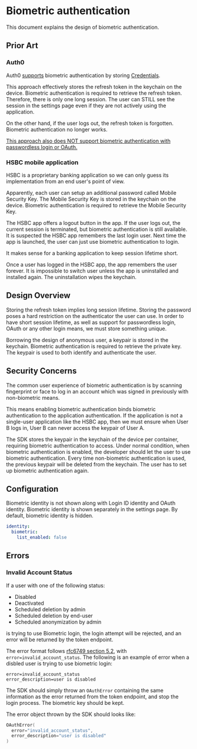 # Biometric authentication

This document explains the design of biometric authentication.

## Prior Art

### Auth0

Auth0 [supports](https://auth0.com/docs/libraries/auth0-swift/auth0-swift-touchid-faceid) biometric authentication by storing [Credentials](https://github.com/auth0/Auth0.swift/blob/master/Auth0/Credentials.swift).

This approach effectively stores the refresh token in the keychain on the device.
Biometric authentication is required to retrieve the refresh token.
Therefore, there is only one long session.
The user can STILL see the session in the settings page even if they are not actively using the application.

On the other hand, if the user logs out, the refresh token is forgotten.
Biometric authentication no longer works.

[This approach also does NOT support biometric authentication with passwordless login or OAuth.](https://community.auth0.com/t/biometrics-with-sso/41969/6)

### HSBC mobile application

HSBC is a proprietary banking application so we can only guess its implementation from an end user's point of view.

Apparently, each user can setup an additional password called Mobile Security Key.
The Mobile Security Key is stored in the keychain on the device.
Biometric authentication is required to retrieve the Mobile Security Key.

The HSBC app offers a logout button in the app.
If the user logs out, the current session is terminated, but biometric authentication is still available.
It is suspected the HSBC app remembers the last login user.
Next time the app is launched, the user can just use biometric authentication to login.

It makes sense for a banking application to keep session lifetime short.

Once a user has logged in the HSBC app, the app remembers the user forever.
It is impossible to switch user unless the app is uninstalled and installed again.
The uninstallation wipes the keychain.

## Design Overview

Storing the refresh token implies long session lifetime.
Storing the password poses a hard restriction on the authenticator the user can use.
In order to have short session lifetime, as well as support for passwordless login, OAuth or any other login means,
we must store something unique.

Borrowing the design of anonymous user, a keypair is stored in the keychain.
Biometric authentication is required to retrieve the private key.
The keypair is used to both identify and authenticate the user.

## Security Concerns

The common user experience of biometric authentication is by scanning fingerprint or face to
log in an account which was signed in previously with non-biometric means.

This means enabling biometric authentication binds biometric authentication to the application authentication.
If the application is not a single-user application like the HSBC app,
then we must ensure when User B logs in, User B can never access the keypair of User A.

The SDK stores the keypair in the keychain of the device per container, requiring biometric authentication to access.
Under normal condition, when biometric authentication is enabled, the developer should let the user to use biometric authentication.
Every time non-biometric authentication is used, the previous keypair will be deleted from the keychain.
The user has to set up biometric authentication again.

## Configuration

Biometric identity is not shown along with Login ID identity and OAuth identity.
Biometric identity is shown separately in the settings page.
By default, biometric identity is hidden.

```yaml
identity:
  biometric:
    list_enabled: false
```

## Errors

### Invalid Account Status

If a user with one of the following status:

- Disabled
- Deactivated
- Scheduled deletion by admin
- Scheduled deletion by end-user
- Scheduled anonymization by admin

is trying to use Biometric login, the login attempt will be rejected, and an error will be returned by the token endpoint.

The error format follows [rfc6749 section 5.2](https://www.rfc-editor.org/rfc/rfc6749.html#section-5.2), with `error=invalid_account_status`. The following is an example of error when a disbled user is trying to use biometric login:

```
error=invalid_account_status
error_description=user is disabled
```

The SDK should simply throw an `OAuthError` containing the same information as the error returned from the token endpoint, and stop the login process. The biometric key should be kept.

The error object thrown by the SDK should looks like:

```swift
OAuthError(
  error="invalid_account_status",
  error_description="user is disabled"
)
```
